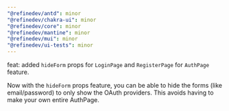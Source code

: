 ```yaml
---
"@refinedev/antd": minor
"@refinedev/chakra-ui": minor
"@refinedev/core": minor
"@refinedev/mantine": minor
"@refinedev/mui": minor
"@refinedev/ui-tests": minor
---
```


feat: added `hideForm` props for `LoginPage` and `RegisterPage` for `AuthPage` feature.

Now with the `hideForm` props feature, you can be able to hide the forms (like email/password)
to only show the OAuth providers. This avoids having to make your own entire AuthPage.
